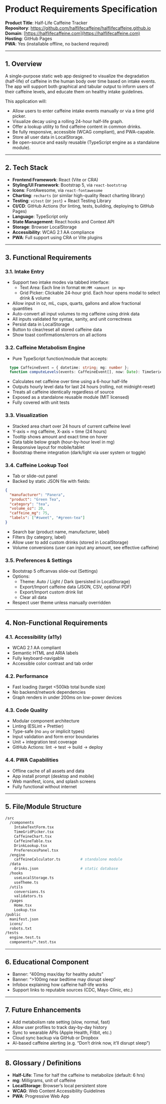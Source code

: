 # Product Requirements Specification

**Product Title**: Half-Life Caffeine Tracker  
**Repository**: https://github.com/halflifecaffeine/halflifecaffeine.github.io  
**Domain**: [https://halflifecaffeine.com](https://halflifecaffeine.com)  
**Hosting**: GitHub Pages  
**PWA**: Yes (installable offline, no backend required)

---

## 1. Overview

A single-purpose static web app designed to visualize the degradation (half-life) of caffeine in the human body over time based on intake events. The app will support both graphical and tabular output to inform users of their caffeine levels, and educate them on healthy intake guidelines.

This application will:
- Allow users to enter caffeine intake events manually or via a time grid picker.
- Visualize decay using a rolling 24-hour half-life graph.
- Offer a lookup utility to find caffeine content in common drinks.
- Be fully responsive, accessible (WCAG compliant), and PWA-capable.
- Store all user data in LocalStorage.
- Be open-source and easily reusable (TypeScript engine as a standalone module).

---

## 2. Tech Stack

- **Frontend Framework**: React (Vite or CRA)
- **Styling/UI Framework**: Bootstrap 5, via `react-bootstrap`
- **Icons**: FontAwesome, via `react-fontawesome`
- **Charting**: `recharts` (or similar high-quality React charting library)
- **Testing**: `vitest` (or `jest`) + React Testing Library
- **CI/CD**: GitHub Actions (for linting, tests, building, deploying to GitHub Pages)
- **Language**: TypeScript only
- **State Management**: React hooks and Context API
- **Storage**: Browser LocalStorage
- **Accessibility**: WCAG 2.1 AA compliance
- **PWA**: Full support using CRA or Vite plugins

---

## 3. Functional Requirements

### 3.1. Intake Entry

- Support two intake modes via tabbed interface:
  - Text Area: Each line in format `HH:MM <amount in mg>`
  - Grid Picker: Clickable 24-hour grid. Each hour opens modal to select drink & volume
- Allow input in oz, mL, cups, quarts, gallons and allow fractional quantities
- Auto-convert all input volumes to mg caffeine using drink data
- All inputs validated for syntax, sanity, and unit correctness
- Persist data in LocalStorage
- Button to clear/reset all stored caffeine data
- Show toast confirmations/errors on all actions

### 3.2. Caffeine Metabolism Engine

- Pure TypeScript function/module that accepts:
```ts
  type CaffeineEvent = { datetime: string; mg: number };
  function computeLevels(events: CaffeineEvent[], now: Date): TimeSeriesData[];
```
- Calculates net caffeine over time using a 6-hour half-life
- Outputs hourly level data for last 24 hours (rolling, not midnight-reset)
- Treats all caffeine identically regardless of source
- Exposed as a standalone reusable module (MIT licensed)
- Fully covered with unit tests

### 3.3. Visualization

- Stacked area chart over 24 hours of current caffeine level
- Y-axis = mg caffeine, X-axis = time (24 hours)
- Tooltip shows amount and exact time on hover
- Data table below graph (hour-by-hour level in mg)
- Responsive layout for mobile/tablet
- Bootstrap theme integration (dark/light via user system or toggle)

### 3.4. Caffeine Lookup Tool

- Tab or slide-out panel
- Backed by static JSON file with fields:
```json
{
  "manufacturer": "Panera",
  "product": "Green Tea",
  "category": "tea",
  "volume_oz": 20,
  "caffeine_mg": 75,
  "labels": ["#sweet", "#green-tea"]
}
```
- Search bar (product name, manufacturer, label)
- Filters (by category, label)
- Allow user to add custom drinks (stored in LocalStorage)
- Volume conversions (user can input any amount, see effective caffeine)

### 3.5. Preferences & Settings

- Bootstrap 5 offcanvas slide-out (Settings)
- Options:
  - Theme: Auto / Light / Dark (persisted in LocalStorage)
  - Export/Import caffeine data (JSON, CSV, optional PDF)
  - Export/Import custom drink list
  - Clear all data
- Respect user theme unless manually overridden

---

## 4. Non-Functional Requirements

### 4.1. Accessibility (a11y)

- WCAG 2.1 AA compliant
- Semantic HTML and ARIA labels
- Fully keyboard-navigable
- Accessible color contrast and tab order

### 4.2. Performance

- Fast loading (target <500kb total bundle size)
- No backend/network dependencies
- Graph renders in under 200ms on low-power devices

### 4.3. Code Quality

- Modular component architecture
- Linting (ESLint + Prettier)
- Type-safe (no `any` or implicit types)
- Input validation and form error boundaries
- Unit + integration test coverage
- GitHub Actions: lint → test → build → deploy

### 4.4. PWA Capabilities

- Offline cache of all assets and data
- App install prompt (desktop and mobile)
- Web manifest, icons, and splash screens
- Fully functional without internet

---

## 5. File/Module Structure

```bash
/src
  /components
    IntakeTextForm.tsx
    TimeGridPicker.tsx
    CaffeineChart.tsx
    CaffeineTable.tsx
    DrinkLookup.tsx
    PreferencesPanel.tsx
  /engine
    caffeineCalculator.ts         # standalone module
  /data
    drinks.json                   # static database
  /hooks
    useLocalStorage.ts
    useTheme.ts
  /utils
    conversions.ts
    validators.ts
  /pages
    Home.tsx
    Lookup.tsx
/public
  manifest.json
  icons/
  robots.txt
/tests
  engine.test.ts
  components/*.test.tsx
```

---

## 6. Educational Component

- Banner: “400mg max/day for healthy adults”
- Banner: “>100mg near bedtime may disrupt sleep”
- Infobox explaining how caffeine half-life works
- Support links to reputable sources (CDC, Mayo Clinic, etc.)

---

## 7. Future Enhancements

- Add metabolism rate setting (slow, normal, fast)
- Allow user profiles to track day-by-day history
- Sync to wearable APIs (Apple Health, Fitbit, etc.)
- Cloud sync backup via GitHub or Dropbox
- AI-based caffeine alerting (e.g. “Don’t drink now, it’ll disrupt sleep”)

---

## 8. Glossary / Definitions

- **Half-Life**: Time for half the caffeine to metabolize (default: 6 hrs)
- **mg**: Milligrams, unit of caffeine
- **LocalStorage**: Browser’s local persistent store
- **WCAG**: Web Content Accessibility Guidelines
- **PWA**: Progressive Web App

